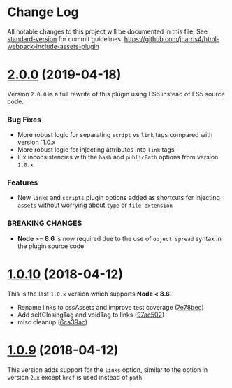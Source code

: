 # Change Log

All notable changes to this project will be documented in this file. See [standard-version](https://github.com/conventional-changelog/standard-version) for commit guidelines.
https://github.com/jharris4/html-webpack-include-assets-plugin
<a name="2.0.0"></a>
# [2.0.0](https://github.com/jharris4/html-webpack-include-assets-plugin/compare/1.0.10...2.0.0) (2019-04-18)

Version `2.0.0` is a full rewrite of this plugin using ES6 instead of ES5 source code.

### Bug Fixes

* More robust logic for separating `script` vs `link` tags compared with version `1.0.x
* More robust logic for injecting attributes into `link` tags
* Fix inconsistencies with the `hash` and `publicPath` options from version `1.0.x`


### Features

* New `links` and `scripts` plugin options added as shortcuts for injecting `assets` without worrying about `type` or `file extension`


### BREAKING CHANGES

* **Node >= 8.6** is now required due to the use of `object spread` syntax in the plugin source code


<a name="1.0.10"></a>
# [1.0.10](https://github.com/jharris4/html-webpack-include-assets-plugin/compare/1.0.9...1.0.10) (2018-04-12)

This is the last `1.0.x` version which supports **Node < 8.6**.

* Rename links to cssAssets and improve test coverage ([7e78bec](https://github.com/jharris4/html-webpack-include-assets-plugin/commit/7e78bec))
* Add selfClosingTag and voidTag to links ([97ac502](https://github.com/jharris4/html-webpack-include-assets-plugin/commit/97ac502))
* misc cleanup ([6ca39ac](https://github.com/jharris4/html-webpack-include-assets-plugin/commit/6ca39ac))

<a name="1.0.9"></a>
# [1.0.9](https://github.com/jharris4/html-webpack-include-assets-plugin/compare/1.0.8...1.0.9) (2018-04-12)

This version adds support for the `links` option, similar to the option in version `2.x` except `href` is used instead of `path`.
